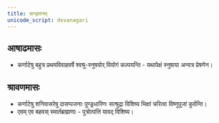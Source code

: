```yaml
---
title: चान्द्रमानम्
unicode_script: devanagari
---
```


## आषाढमासः
- कर्णाटेषु बहुत्र प्रथमविवाहवर्षे श्वश्रु-स्नुषयोर् वियोगं कल्पयन्ति - यथापेक्षं स्नुषाया अन्यत्र प्रेषणेन।

## श्रावणमासः
- कर्णाटेषु शनिवासरेषु दासप्पजनाः पुण्ड्रधारिणः सत्श्रुद्रा विशिष्य भिक्षां चरित्वा विष्णुपूजां कुर्वन्ति।
- एवम् एव बहवस् स्मार्तब्राह्मणाः - पुत्रोत्पत्तिं यावद् विशिष्य। 